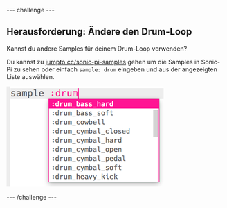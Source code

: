 \--- challenge \---

## Herausforderung: Ändere den Drum-Loop

Kannst du andere Samples für deinem Drum-Loop verwenden?

Du kannst zu [jumpto.cc/sonic-pi-samples](http://jumpto.cc/sonic-pi-samples) gehen um die Samples in Sonic-Pi zu sehen oder einfach `sample: drum` eingeben und aus der angezeigten Liste auswählen.

![Screenshot](images/dj-drum-challenge.png)

\--- /challenge \---